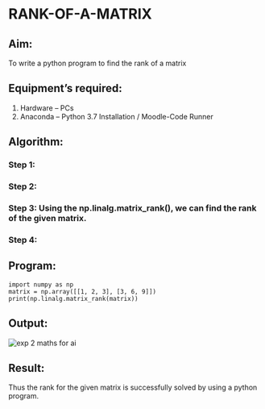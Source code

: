 # RANK-OF-A-MATRIX
## Aim:
To write a python program to find the rank of a matrix
## Equipment’s required:
1. 	Hardware – PCs
2. 	Anaconda – Python 3.7 Installation / Moodle-Code Runner
## Algorithm:
### Step 1: 
### Step 2: 
### Step 3: Using the np.linalg.matrix_rank(), we can find the rank of the given matrix.
### Step 4: 
## Program:
```
import numpy as np
matrix = np.array([[1, 2, 3], [3, 6, 9]])
print(np.linalg.matrix_rank(matrix))
```
## Output:
![exp 2 maths for ai](https://github.com/user-attachments/assets/103ac0b3-b5e1-48d8-98b2-c78de482e06c)

## Result:
Thus the rank for the given matrix is successfully solved by  using a python program.

